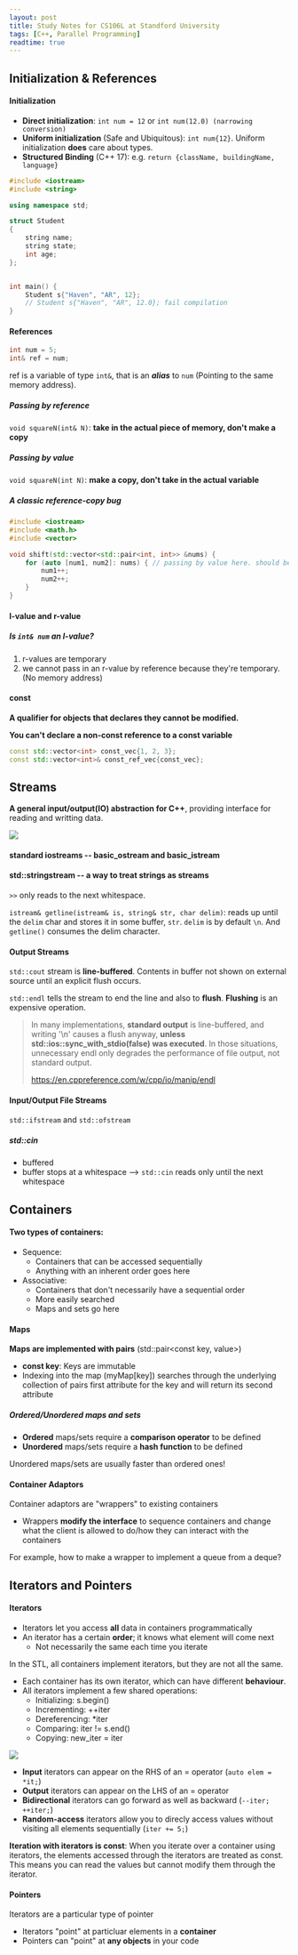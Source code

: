 ```yaml
---
layout: post
title: Study Notes for CS106L at Standford University
tags: [C++, Parallel Programming]
readtime: true
---
```

## Initialization & References
#### Initialization
- **Direct initialization**: `int num = 12` or `int num(12.0) (narrowing conversion)`
- **Uniform initialization** (Safe and Ubiquitous): `int num{12}`. Uniform initialization **does** care about types.
- **Structured Binding** (C++ 17): e.g. `return {className, buildingName, language}`
```c++
#include <iostream>
#include <string>

using namespace std;

struct Student
{
    string name;
    string state;
    int age;
};


int main() {
    Student s{"Haven", "AR", 12};
    // Student s{"Haven", "AR", 12.0}; fail compilation 
}
```

#### References
```c++
int num = 5;
int& ref = num;
```
ref is a variable of type `int&`, that is an ***alias*** to `num` (Pointing to the same memory address).

##### Passing by reference
`void squareN(int& N)`: **take in the actual piece of memory, don't make a copy**

##### Passing by value
`void squareN(int N)`: **make a copy, don't take in the actual variable**

##### A classic reference-copy bug
```c++
#include <iostream>
#include <math.h>
#include <vector>

void shift(std::vector<std::pair<int, int>> &nums) {
    for (auto [num1, num2]: nums) { // passing by value here. should be auto& [num1, num2]
        num1++;
        num2++;
    }
}
```

#### l-value and r-value
##### Is `int& num` an l-value?
1. r-values are temporary
2. we cannot pass in an r-value by reference because they're temporary. (No memory address) 

#### const
**A qualifier for objects that declares they cannot be modified.**

**You can't declare a non-const reference to a const variable**

```c++
const std::vector<int> const_vec{1, 2, 3};
const std::vector<int>& const_ref_vec{const_vec};
```

## Streams
**A general input/output(IO) abstraction for C++**, providing interface for reading and writting data.

![](../assets/img/cs106l/streams.png)

#### standard iostreams -- basic_ostream and basic_istream


#### std::stringstream -- a way to treat strings as streams

`>>` only reads to the next whitespace. 

`istream& getline(istream& is, string& str, char delim)`: reads up until the `delim` char and stores it in some buffer, `str`. `delim` is by default `\n`. And `getline()` consumes the delim character.


#### Output Streams
`std::cout` stream is **line-buffered**. Contents in buffer not shown on external source until an explicit flush occurs.

`std::endl` tells the stream to end the line and also to **flush**. **Flushing** is an expensive operation.

> In many implementations, **standard output** is line-buffered, and writing '\n' causes a flush anyway, **unless std::ios::sync_with_stdio(false) was executed**. In those situations, unnecessary endl only degrades the performance of file output, not standard output.
>
>   https://en.cppreference.com/w/cpp/io/manip/endl


#### Input/Output File Streams
`std::ifstream` and `std::ofstream`

##### std::cin
- buffered
- buffer stops at a whitespace --> `std::cin` reads only until the next whitespace

## Containers

#### Two types of containers:
- Sequence:
  - Containers that can be accessed sequentially
  - Anything with an inherent order goes here
- Associative:
  - Containers that don't necessarily have a sequential order
  - More easily searched
  - Maps and sets go here

#### Maps
**Maps are implemented with pairs** (std::pair<const key, value>)

- **const key**: Keys are immutable
- Indexing into the map (myMap[key]) searches through the underlying collection of pairs first attribute for the key and will return its second attribute

##### Ordered/Unordered maps and sets
- **Ordered** maps/sets require a **comparison operator** to be defined
- **Unordered** maps/sets require a **hash function** to be defined

Unordered maps/sets are usually faster than ordered ones!

#### Container Adaptors
Container adaptors are "wrappers" to existing containers
- Wrappers **modify the interface** to sequence containers and change what the client is allowed to do/how they can interact with the containers

For example, how to make a wrapper to implement a queue from a deque?

## Iterators and Pointers
#### Iterators
- Iterators let you access **all** data in containers programmatically
- An iterator has a certain **order**; it knows what element will come next
  - Not necessarily the same each time you iterate

In the STL, all containers implement iterators, but they are not all the same.
- Each container has its own iterator, which can have different **behaviour**.
- All iterators implement a few shared operations:
  - Initializing: s.begin()
  - Incrementing: ++iter
  - Dereferencing: *iter
  - Comparing: iter != s.end()
  - Copying: new_iter = iter

![](../assets/img/cs106l/iterators.png)
- **Input** iterators can appear on the RHS of an = operator (`auto elem = *it;`)
- **Output** iterators can appear on the LHS of an = operator
- **Bidirectional** iterators can go forward as well as backward (`--iter; ++iter;`)
- **Random-access** iterators allow you to direcly access values without visiting all elements sequentially (`iter += 5;`)

**Iteration with iterators is const**: When you iterate over a container using iterators, the elements accessed through the iterators are treated as const. This means you can read the values but cannot modify them through the iterator.

#### Pointers
Iterators are a particular type of pointer
- Iterators "point" at particluar elements in a **container**
- Pointers can "point" at **any objects** in your code